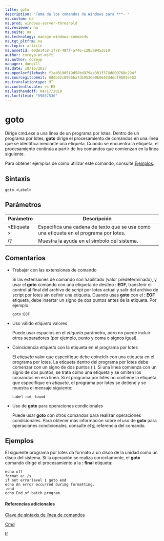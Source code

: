 ```yaml
---
title: goto
description: 'Tema de los comandos de Windows para ***- '
ms.custom: na
ms.prod: windows-server-threshold
ms.reviewer: na
ms.suite: na
ms.technology: manage-windows-commands
ms.tgt_pltfrm: na
ms.topic: article
ms.assetid: e0de1458-1f78-48ff-a746-c285a945a510
author: coreyp-at-msft
ms.author: coreyp
manager: dongill
ms.date: 10/16/2017
ms.openlocfilehash: f1ad0190519d58bd879ae391f378d800760c204f
ms.sourcegitcommit: 0d0b32c8986ba7db9536e0b8648d4ddf9b03e452
ms.translationtype: MT
ms.contentlocale: es-ES
ms.lasthandoff: 04/17/2019
ms.locfileid: "59857536"
---
```

# <a name="goto"></a>goto



Dirige cmd.exe a una línea de un programa por lotes. Dentro de un programa por lotes, **goto** dirige el procesamiento de comandos en una línea que se identifica mediante una etiqueta. Cuando se encuentra la etiqueta, el procesamiento continúa a partir de los comandos que comienzan en la línea siguiente.

Para obtener ejemplos de cómo utilizar este comando, consulte [Ejemplos](#BKMK_examples).

## <a name="syntax"></a>Sintaxis

```
goto <Label> 
```

## <a name="parameters"></a>Parámetros

|Parámetro|Descripción|
|---------|-----------|
|\<Etiqueta >|Especifica una cadena de texto que se usa como una etiqueta en el programa por lotes.|
|/?|Muestra la ayuda en el símbolo del sistema.|

## <a name="remarks"></a>Comentarios

-   Trabajar con las extensiones de comando

    Si las extensiones de comando son habilitado (valor predeterminado), y usar el **goto** comando con una etiqueta de destino **: EOF**, transferir el control al final del archivo de script por lotes actual y salir del archivo de script por lotes sin definir una etiqueta. Cuando usas **goto** con el **: EOF** etiqueta, debe insertar un signo de dos puntos antes de la etiqueta. Por ejemplo:  
    ```
    goto:EOF
    ```  
-   Uso válido *etiqueta* valores

    Puede usar espacios en el *etiqueta* parámetro, pero no puede incluir otros separadores (por ejemplo, punto y coma o signos igual).
-   Coincidencia *etiqueta* con la etiqueta en el programa por lotes

    El *etiqueta* valor que especifique debe coincidir con una etiqueta en el programa por lotes. La etiqueta dentro del programa por lotes debe comenzar con un signo de dos puntos (:). Si una línea comienza con un signo de dos puntos, se trata como una etiqueta y se omiten los comandos en esa línea. Si el programa por lotes no contiene la etiqueta que especifique en *etiqueta*, el programa por lotes se detiene y se muestra el mensaje siguiente:  
    ```
    Label not found
    ```  
-   Uso de **goto** para operaciones condicionales

    Puede usar **goto** con otros comandos para realizar operaciones condicionales. Para obtener más información sobre el uso de **goto** para operaciones condicionales, consulte el [si](if.md) referencia del comando.

## <a name="BKMK_examples"></a>Ejemplos

El siguiente programa por lotes da formato a un disco de la unidad como un disco del sistema. Si la operación se realiza correctamente, el **goto** comando dirige el procesamiento a la **: final** etiqueta:
```
echo off
format a: /s
if not errorlevel 1 goto end
echo An error occurred during formatting.
:end
echo End of batch program. 
```

#### <a name="additional-references"></a>Referencias adicionales

[Clave de sintaxis de línea de comandos](command-line-syntax-key.md)

[Cmd](cmd.md)

[If](if.md)